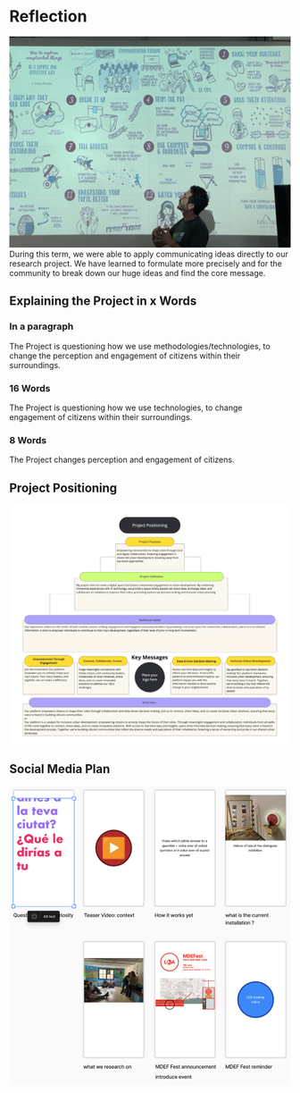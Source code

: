 # Reflection
![Pablo Presenting](../../images/Bearbeitet/IMG_0406.JPG)
During this term, we were able to apply communicating ideas directly to our research project. We have learned to formulate more precisely and for the community to break down our huge ideas and find the core message. 

## Explaining the Project in x Words
### In a paragraph
The Project is questioning how we use methodologies/technologies, to change the perception and engagement of citizens within their surroundings.
### 16 Words
The Project is questioning how we use technologies, to change engagement of citizens within their surroundings.
### 8 Words
The Project changes perception and engagement of citizens.

## Project Positioning
![Project Positioning](../../images/Bearbeitet/Project_Positioning.png)

## Social Media Plan
![Project Instagram](../../images/Bearbeitet/SocialMediaPlan.png)



